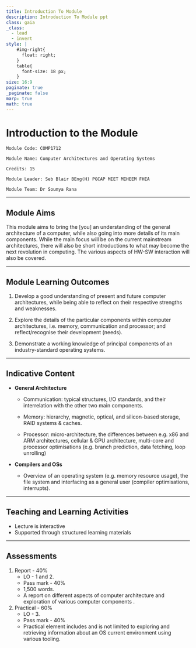 ```yaml
---
title: Introduction To Module
description: Introduction To Module ppt
class: gaia
_class:
  - lead
  - invert
style: |
    #img-right{
      float: right;
    }
    table{
      font-size: 18 px;
    }
size: 16:9
paginate: true
_paginate: false
marp: true
math: true
---
```


# Introduction to the Module

    Module Code: COMP1712

    Module Name: Computer Architectures and Operating Systems

    Credits: 15

    Module Leader: Seb Blair BEng(H) PGCAP MIET MIHEEM FHEA
    
    Module Team: Dr Soumya Rana 
---

## Module Aims

This module aims to bring the [you] an understanding of the general architecture of a computer, while also going into more details of its main components. While the main focus will be on the current mainstream architectures, there will also be short introductions to what may become the next revolution in computing. The various aspects of HW-SW interaction will also be covered. 

---

## Module Learning Outcomes 

1. Develop a good understanding of present and future computer architectures, while being able to reflect on their respective strengths and weaknesses.

2. Explore the details of the particular components within computer architectures, i.e. memory, communication and processor; and reflect/recognise their development (needs).

3. Demonstrate a working knowledge of principal components of an industry-standard operating systems. 


---

## Indicative Content

- **General Architecture**

  - Communication: typical structures, I/O standards, and their interrelation with the other two main components. 

  - Memory: hierarchy, magnetic, optical, and silicon-based storage, RAID systems & caches. 

  - Processor: micro-architecture, the differences between e.g. x86 and ARM architectures, cellular & GPU architecture, multi-core and processor optimisations (e.g. branch prediction, data fetching, loop unrolling) 

- **Compilers and OSs** 
  - Overview of an operating system (e.g. memory resource usage), the file system and interfacing as a general user (compiler optimisations, interrupts). 

--- 


## Teaching and Learning Activities

- Lecture is interactive 
- Supported through structured learning materials 

---

## Assessments 

1. Report - 40%
   - LO - 1 and 2.
   - Pass mark - 40%
   - 1,500 words.
   - A report on different aspects of computer architecture and exploration of various computer components .
2. Practical - 60%
   - LO - 3.
   - Pass mark - 40%
   - Practical element includes and is not limited to exploring and retrieving information about an OS current environment using various tooling. 
